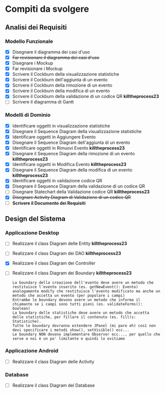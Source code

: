 # Compiti da svolgere

## Analisi dei Requisiti

### Modello Funzionale
- [x] Disegnare il diagramma dei casi d'uso
- [x] ~~Far revisionare il diagramma dei casi d'uso~~
- [x] Disegnare i Mockup
- [x] Far revisionare i Mockup
- [x] Scrivere il Cockburn della visualizzazione statistiche
- [x] Scrivere il Cockburn dell'aggiunta di un evento
- [x] Scrivere il Cockburn della rimozione di un evento
- [x] Scrivere il Cockburn della modifica di un evento
- [x] Scrivere il Cockburn della validazione di un codice QR **killtheprocess23**
- [ ] Scrivere il diagramma di Gantt

### Modelli di Dominio
- [x] Identificare oggetti in visualizzazione statistiche
- [x] Disegnare il Sequence Diagram della visualizzazione statistiche
- [x] Identificare oggetti in Aggiungere Evento
- [x] Disegnare il Sequence Diagram dell'aggiunta di un evento
- [x] Identificare oggetti in Rimuovi Evento **killtheprocess23**
- [x] Disegnare il Sequence Diagram della rimozione di un evento **killtheprocess23**
- [x] Identificare oggetti in Modifica Evento **killtheprocess23**
- [x] Disegnare il Sequence Diagram della modifica di un evento **killtheprocess23**
- [x] Identificare oggetti in validazione codice QR
- [x] Disegnare il Sequence Diagram della validazione di un codice QR
- [ ] Disegnare Statechart della Validazione codice QR **killtheprocess23**
- [x] ~~Disegnare Activity Diagram di Validazione di un codice QR~~
- [ ] **Scrivere il Documento dei Requisiti**

## Design del Sistema

### Applicazione Desktop
- [ ] Realizzare il class Diagram delle Entity **killtheprocess23**
- [ ] Realizzare il class Diagram dei DAO **killtheprocess23**
- [x] Realizzare il class Diagram dei Controller 
- [ ] Realizzare il class Diagram dei Boundary **killtheprocess23**
      
      La boundary della creazione dell'evento deve avere un metodo che restituisce l'evento inserito (es. getNewEvent(): Evento)
      analogamente modify che restituisce l'evento modificato ma anche un metodo che accetta un evento (per popolare i campi)
      Entrambe le boundary devono avere un metodo che informa il chiamante se i campi sono tutti pieni (es. validateForms(): boolean)
      La boundary delle statistiche deve avere un metodo che accetta delle statistiche, per fillare il contenuto (es. fill(s: Statistiche).
      Tutte le boundary dovranno estendere JPanel (mi pare eh) così non devi specificare i metodi show(), setVisible() ecc...
      Le boundary NON devono implementare Observer ecc..., per quello che serve a noi è un po' limitante e quindi lo evitiamo

### Applicazione Android
- [ ] Realizzare il class Diagram delle Activity

### Database
- [ ] Realizzare il class Diagram del Database
